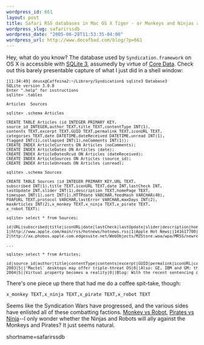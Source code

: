 ```yaml
--- 
wordpress_id: 661
layout: post
title: Safari RSS databases in Mac OS X Tiger - or Monkeys and Ninjas and Pirates and Robots, oh my!
wordpress_slug: safarirssdb
wordpress_date: "2005-06-28T11:53:35-04:00"
wordpress_url: http://www.decafbad.com/blog/?p=661
---
```

Hey, what do you know?  The database used by `Syndication.framework` on OS X is accessible with [SQLite 3][sl3], assumedly by virtue of [Core Data][cd].  Check out this barely presentable capture of what I just did in a shell window:

[sl3]: http://www.sqlite.org/version3.html
[cd]: http://developer.apple.com/macosx/coredata.html

<pre style="font-size: 0.75em; overflow: auto">
[11:34:49] deusx@Caffeina2:~/Library/Syndication$ sqlite3 Database3 
SQLite version 3.0.8
Enter ".help" for instructions
sqlite> .tables

Articles  Sources 

sqlite> .schema Articles

CREATE TABLE Articles (id INTEGER PRIMARY KEY,
source_id INTEGER,author TEXT,title TEXT,contentType INT(1),
contents TEXT,excerpt TEXT,GUID TEXT,permalink TEXT,iconURL TEXT,
categories TEXT,date DATETIME,dateReceived DATETIME,unread INT(1),
flagged INT(1),collapsed INT(1),noComments INT(1));
CREATE INDEX ArticleCurrents ON Articles (noComments);
CREATE INDEX ArticleDates ON Articles (date);
CREATE INDEX ArticleDatesRcvd ON Articles (dateReceived);
CREATE INDEX ArticleSources ON Articles (source_id);
CREATE INDEX ArticleUnreads ON Articles (unread);

sqlite> .schema Sources

CREATE TABLE Sources (id INTEGER PRIMARY KEY,URL TEXT,
subscribed INT(1),title TEXT,iconURL TEXT,date INT,lastCheck INT,
lastUpdate INT,slider INT(1),description TEXT,homePage TEXT,
timespan INT(1),sort INT(1),HTTPdate VARCHAR,feedHash VARCHAR(40),
FOAFURL TEXT,protocol VARCHAR,lastError VARCHAR,maxDays INT(2),
maxArticles INT(2),x_monkey TEXT,x_ninja TEXT,x_pirate TEXT,
x_robot TEXT);

sqlite> select * from Sources;

id|URL|subscribed|title|iconURL|date|lastCheck|lastUpdate|slider|description|homePage|timespan|sort|HTTPdate|feedHash|FOAFURL|protocol|lastError|maxDays|maxArticles|x_monkey|x_ninja|x_pirate|x_robot
1|http://www.apple.com/main/rss/hotnews/hotnews.rss|1|Apple Hot News||141617700|141648125|141648128|||http://www.apple.com/hotnews/|||Tue, 28 Jun 2005 02:15:00 GMT|150fdf111cd223367f5c0cb8d28c65ec2a4ec195||RSS|||||||
2|http://ax.phobos.apple.com.edgesuite.net/WebObjects/MZStore.woa/wpa/MRSS/newreleases/limit=25/rss.xml|1|iTunes 25 New Releases|/images/rss/badge.gif|141577349|141648124|141648126|||http://phobos.apple.com/WebObjects/MZStore.woa/wa/com.apple.jingle.app.store.DirectAction/viewNewReleases?pageType=newReleases&id=1|||Mon, 27 Jun 2005 18:02:29 GMT|8a2c02423581414b223f4533f0bf89211e1aa6c7||RSS|||||||

...

sqlite> select * from Articles;

id|source_id|author|title|contentType|contents|excerpt|GUID|permalink|iconURL|categories|date|dateReceived|unread|flagged|collapsed|noComments
2003|5||'Mactel' desktops may offer triple-threat OS|0||Also: GE, IBM and GM: the welfare kings|http://news.com.com/News.com+Extra/2001-9373_3-0.html?part=rss&tag=rsspr.5748612&subj=news|http://news.com.com/News.com+Extra/2001-9373_3-0.html?part=rss&tag=rsspr.5748612&subj=news|||140527020|140612922|1|||0
2004|5||Virtual property becomes a reality|0||Blog: With the recent sentencing of a Chinese man who murdered an acquaintance in a dispute over a virtual sword, talk of the growing...|http://news.com.com/2061-10786_3-5748748.html?part=rss&tag=5748748&subj=news|http://news.com.com/2061-10786_3-5748748.html?part=rss&tag=5748748&subj=news|||140579040|140612922|1|||0
</pre>

There's one piece up there that had me do a coffee spit-take, though:

`x_monkey TEXT,x_ninja TEXT,x_pirate TEXT,x_robot TEXT`

Seems like the Syndication Wars have progressed, and the various sides have enlisted all of these combatting factions.  [Monkey vs Robot][mvr], [Pirates vs Ninja][pvn]--I only wonder whether the Ninjas and Robots will ally against the Monkeys and Pirates?  It just seems natural.

[mvr]: http://www.swervepictures.com/monkey.htm
[pvn]: http://daily.stanford.edu/tempo?page=content&id=17374&repository=0001_article
<!--more-->
shortname=safarirssdb
